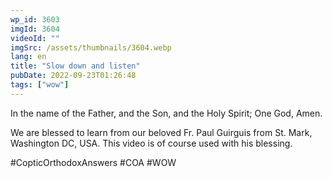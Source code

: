 ```yaml
---
wp_id: 3603
imgId: 3604
videoId: ""
imgSrc: /assets/thumbnails/3604.webp
lang: en
title: "Slow down and listen"
pubDate: 2022-09-23T01:26:48
tags: ["wow"]
---
```


<!-- page: 6 -->

<p>In the name of the Father, and the Son, and the Holy Spirit; One God, Amen.</p>
<p>We are blessed to learn from our beloved Fr. Paul Guirguis from St. Mark, Washington DC, USA. This video is of course used with his blessing.</p>
<p>#CopticOrthodoxAnswers #COA #WOW</p>
